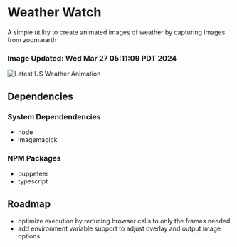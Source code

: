 # Weather Watch

A simple utility to create animated images of weather by capturing images from zoom.earth

### Image Updated: Wed Mar 27 05:11:09 PDT 2024

![Latest US Weather Animation](animations/2024-03-27.webp)

## Dependencies
### System Dependendencies
* node
* imagemagick
### NPM Packages
* puppeteer
* typescript

## Roadmap
* optimize execution by reducing browser calls to only the frames needed
* add environment variable support to adjust overlay and output image options
